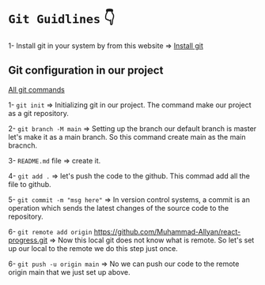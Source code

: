 # `Git Guidlines` 👇

1- Install git in your system by from this website => [Install git](https://git-scm.com/) 

## Git configuration in our project

[All git commands](https://www.atlassian.com/git/glossary#commands)

1- ```git init``` => Initializing git in our project. The command make our project as a git repository.

2- ```git branch -M main``` => Setting up the branch our default branch is master let's make it as a main branch. So this 
command create main as the main bracnch.

3- ```README.md``` file => create it.

4- ```git add .``` => let's push the code to the github. This commad add all the file to github.

5- ```git commit -m "msg here"``` => In version control systems, a commit is an operation which sends the latest changes of the source code to the repository.

6- ```git remote add origin``` https://github.com/Muhammad-Allyan/react-progress.git => Now this local git does not know what is remote. So let's set up our local to the remote we do this step just once.

6- ```git push -u origin main``` => No we can push our code to the remote origin main that we just set up above.